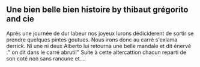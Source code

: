 ## Une bien belle bien  histoire by thibaut grégorito and cie 

Aprés une journée de dur labeur nos joyeux lurons dédiciderent de sortir se prendre quelques pintes goutues.
Nous irons donc au carré s'exlama derrick. Ni une ni deux Alberto lui retourna une belle mandale et dit énervé :" on dit dans le carré abruti!"
Suite à cette altercattion chacun reparti de son coté non sans rancune et....